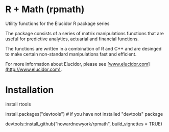 # R + Math (rpmath)
Utility functions for the Elucidor R package series

The package consists of a series of matrix manipulations functions that are useful for predictive analytics, actuarial and financial functions.

The functions are written in a combination of R and C++ and are desinged to make certain non-standard manipulations fast and efficient.

For more information about Elucidor, please see [www.elucidor.com](http://www.elucidor.com).

# Installation

install rtools

install.packages("devtools") # if you have not installed "devtools" package

devtools::install_github("howardnewyork/rpmath", build_vignettes = TRUE)

